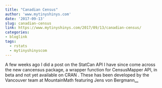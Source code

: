 ```yaml
---
title: "Canadian Census"
author: 'www.mytinyshinys.com'
date: '2017-09-13'
slug: canadian-census
link: https://www.mytinyshinys.com/2017/09/13/canadian-census/
categories:
- bloglink
tags:
  - rstats
  - mytinyshinyscom
---
```


A few weeks ago I did a post on the StatCan API I have since come across the new cancensus package, a wrapper function for CensusMapper API, in beta and not yet available on CRAN . These has been developed by the Vancouver team at MountainMath featuring Jens von Bergmann[... <i class="fas fa-external-link-alt"></i>](https://www.mytinyshinys.com/2017/09/13/canadian-census/)

